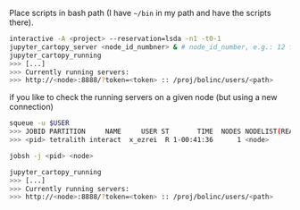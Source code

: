 Place scripts in bash path (I have `~/bin` in my path and have the scripts there).

```bash
interactive -A <project> --reservation=lsda -n1 -t0-1
jupyter_cartopy_server <node_id_numbner> & # node_id_number, e.g.: 12 for node = n12
jupyter_cartopy_running
>>> [...]
>>> Currently running servers:
>>> http://<node>:8888/?token=<token> :: /proj/bolinc/users/<path>
```

if you like to check the running servers on a given node (but using a new connection)

```bash
squeue -u $USER
>>> JOBID PARTITION     NAME     USER ST       TIME  NODES NODELIST(REASON)
>>> <pid> tetralith interact  x_ezrei  R 1-00:41:36      1 <node>

jobsh -j <pid> <node>

jupyter_cartopy_running
>>> [...]
>>> Currently running servers:
>>> http://<node>:8888/?token=<token> :: /proj/bolinc/users/<path>
```
